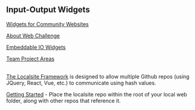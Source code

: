 ## Input-Output Widgets

[Widgets for Community Websites](https://mygeorgia.org/)   

[About Web Challenge](https://model.earth/community/challenge/)  

[Embeddable IO Widgets](https://model.earth/io/charts/)

[Team Project Areas](https://model.earth/community/)  
<br>

[The Localsite Framework](https://github.com/localsite/localsite/) is designed to allow multiple Github repos (using JQuery, React,&nbsp;Vue, etc.) to communicate using hash values.  

[Getting Started](start) - Place the localsite repo within the root of your local web folder, along with other repos that reference&nbsp;it.  